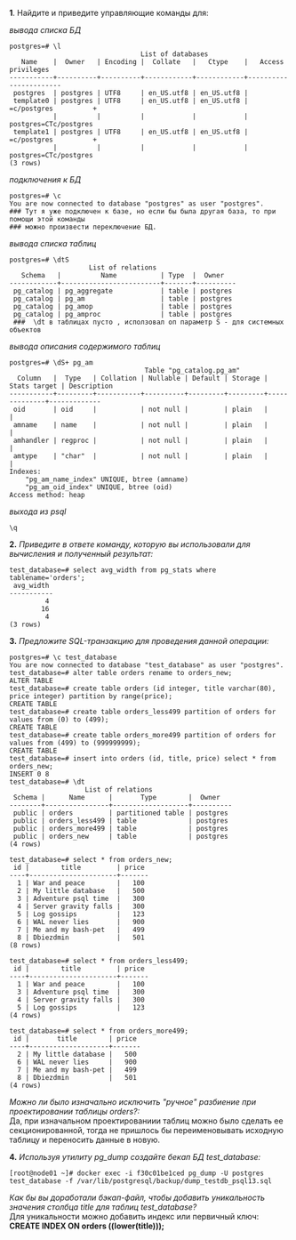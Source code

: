**1**. Найдите и приведите управляющие команды для:

_вывода списка БД_  
```commandline
postgres=# \l
                                 List of databases
   Name    |  Owner   | Encoding |  Collate   |   Ctype    |   Access privileges   
-----------+----------+----------+------------+------------+-----------------------
 postgres  | postgres | UTF8     | en_US.utf8 | en_US.utf8 | 
 template0 | postgres | UTF8     | en_US.utf8 | en_US.utf8 | =c/postgres          +
           |          |          |            |            | postgres=CTc/postgres
 template1 | postgres | UTF8     | en_US.utf8 | en_US.utf8 | =c/postgres          +
           |          |          |            |            | postgres=CTc/postgres
(3 rows)
```
_подключения к БД_  
```commandline
postgres=# \c
You are now connected to database "postgres" as user "postgres".
### Тут я уже подключен к базе, но если бы была другая база, то при помощи этой команды 
### можно произвести переключение БД.
```
_вывода списка таблиц_  
```commandline
postgres=# \dtS
                    List of relations
   Schema   |          Name           | Type  |  Owner   
------------+-------------------------+-------+----------
 pg_catalog | pg_aggregate            | table | postgres
 pg_catalog | pg_am                   | table | postgres
 pg_catalog | pg_amop                 | table | postgres
 pg_catalog | pg_amproc               | table | postgres
 ###  \dt в таблицах пусто , исползовал оп параметр S - для системных объектов
```
_вывода описания содержимого таблиц_  
```commandline
postgres=# \dS+ pg_am
                                  Table "pg_catalog.pg_am"
  Column   |  Type   | Collation | Nullable | Default | Storage | Stats target | Description 
-----------+---------+-----------+----------+---------+---------+--------------+-------------
 oid       | oid     |           | not null |         | plain   |              | 
 amname    | name    |           | not null |         | plain   |              | 
 amhandler | regproc |           | not null |         | plain   |              | 
 amtype    | "char"  |           | not null |         | plain   |              | 
Indexes:
    "pg_am_name_index" UNIQUE, btree (amname)
    "pg_am_oid_index" UNIQUE, btree (oid)
Access method: heap
```
_выхода из psql_  
```commandline
\q
```
**2.** _Приведите в ответе команду, которую вы использовали для вычисления и полученный результат:_  
```commandline
test_database=# select avg_width from pg_stats where tablename='orders';
 avg_width 
-----------
         4
        16
         4
(3 rows)
```
**3.** _Предложите SQL-транзакцию для проведения данной операции:_  
```commandline
postgres=# \c test_database 
You are now connected to database "test_database" as user "postgres".
test_database=# alter table orders rename to orders_new;
ALTER TABLE
test_database=# create table orders (id integer, title varchar(80), price integer) partition by range(price);
CREATE TABLE
test_database=# create table orders_less499 partition of orders for values from (0) to (499);
CREATE TABLE
test_database=# create table orders_more499 partition of orders for values from (499) to (999999999);
CREATE TABLE
test_database=# insert into orders (id, title, price) select * from orders_new;
INSERT 0 8
test_database=# \dt
                   List of relations
 Schema |      Name      |       Type        |  Owner   
--------+----------------+-------------------+----------
 public | orders         | partitioned table | postgres
 public | orders_less499 | table             | postgres
 public | orders_more499 | table             | postgres
 public | orders_new     | table             | postgres
(4 rows)

test_database=# select * from orders_new;
 id |        title         | price 
----+----------------------+-------
  1 | War and peace        |   100
  2 | My little database   |   500
  3 | Adventure psql time  |   300
  4 | Server gravity falls |   300
  5 | Log gossips          |   123
  6 | WAL never lies       |   900
  7 | Me and my bash-pet   |   499
  8 | Dbiezdmin            |   501
(8 rows)

test_database=# select * from orders_less499;
 id |        title         | price 
----+----------------------+-------
  1 | War and peace        |   100
  3 | Adventure psql time  |   300
  4 | Server gravity falls |   300
  5 | Log gossips          |   123
(4 rows)

test_database=# select * from orders_more499;
 id |       title        | price 
----+--------------------+-------
  2 | My little database |   500
  6 | WAL never lies     |   900
  7 | Me and my bash-pet |   499
  8 | Dbiezdmin          |   501
(4 rows)
```
_Можно ли было изначально исключить "ручное" разбиение при проектировании таблицы orders?:_  
Да, при изначальном проектированиии таблиц можно было сделать ее секционированной, тогда 
не пришлось бы переименовывать исходную таблицу и переносить данные в новую.  

**4.**  _Используя утилиту pg_dump создайте бекап БД test_database:_  
```commandline
[root@node01 ~]# docker exec -i f30c01be1ced pg_dump -U postgres test_database -f /var/lib/postgresql/backup/dump_testdb_psql13.sql
```
_Как бы вы доработали бэкап-файл, чтобы добавить уникальность значения столбца 
title для таблиц test_database?_  
Для уникальности можно добавить индекс или первичный ключ:  
    **CREATE INDEX ON orders ((lower(title)));**